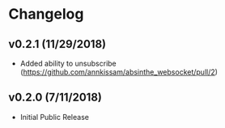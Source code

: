 # Changelog

## v0.2.1 (11/29/2018)

- Added ability to unsubscribe (https://github.com/annkissam/absinthe_websocket/pull/2)

## v0.2.0 (7/11/2018)

- Initial Public Release
